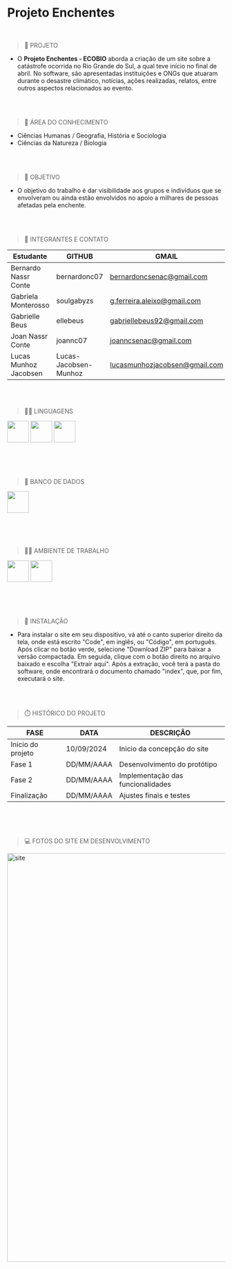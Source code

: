 ### <h1>Projeto Enchentes</h1>
<br>

> 📂 PROJETO

+ O **Projeto Enchentes - ECOBIO** aborda a criação de um site sobre a catástrofe ocorrida no Rio Grande do Sul, a qual teve início no final de abril. No software, são apresentadas instituições e ONGs que atuaram durante o desastre climático, notícias, ações realizadas, relatos, entre outros aspectos relacionados ao evento.

<br><br>

> 📖 ÁREA DO CONHECIMENTO
+ Ciências Humanas / Geografia, História e Sociologia
+ Ciências da Natureza / Biologia
  
<br><br>

 > 🎯 OBJETIVO

 + O objetivo do trabalho é dar visibilidade aos grupos e indivíduos que se envolveram ou ainda estão envolvidos no apoio a milhares de pessoas afetadas pela enchente.


<br><br>


> 👥 INTEGRANTES E CONTATO 

| Estudante             | GITHUB                 | GMAIL                             |
| --------------------  |------------------------|-----------------------------------|
| Bernardo Nassr Conte  | bernardonc07           | bernardoncsenac@gmail.com         |
| Gabriela Monterosso   | soulgabyzs             | g.ferreira.aleixo@gmail.com       |
| Gabrielle Beus        | ellebeus               | gabriellebeus92@gmail.com         |
| Joan Nassr Conte      | joannc07               | joanncsenac@gmail.com             |
| Lucas Munhoz Jacobsen | Lucas-Jacobsen-Munhoz  | lucasmunhozjacobsen@gmail.com     |

<br><br>

> 👨‍💻 LINGUAGENS

<div - display = "Inline">
<link rel="stylesheet" type='text/css' href="https://cdn.jsdelivr.net/gh/devicons/devicon@latest/devicon.min.css" />

<img witdh = '50' height = '50' src="https://cdn.jsdelivr.net/gh/devicons/devicon@latest/icons/css3/css3-original.svg" />

<link rel="stylesheet" type='text/css' href="https://cdn.jsdelivr.net/gh/devicons/devicon@latest/devicon.min.css" />

<img width = '50' height = '50' src="https://cdn.jsdelivr.net/gh/devicons/devicon@latest/icons/html5/html5-original.svg" />
          
<link rel="stylesheet" type='text/css' href="https://cdn.jsdelivr.net/gh/devicons/devicon@latest/devicon.min.css" />

<img width = '50' height = '50' src="https://cdn.jsdelivr.net/gh/devicons/devicon@latest/icons/javascript/javascript-original.svg" />

<br><br><br>

> 🔧 BANCO DE DADOS


<link rel="stylesheet" type='text/css' href="https://cdn.jsdelivr.net/gh/devicons/devicon@latest/devicon.min.css" />
          
          
<img witdh = "50" height = "50" src="https://cdn.jsdelivr.net/gh/devicons/devicon@latest/icons/mysql/mysql-original.svg" />
          

<br><br><br>

> 👨‍💼 AMBIENTE DE TRABALHO

<link rel="stylesheet" type='text/css' href="https://cdn.jsdelivr.net/gh/devicons/devicon@latest/devicon.min.css" />


<img witdh = "50" height = "50" src="https://cdn.jsdelivr.net/gh/devicons/devicon@latest/icons/github/github-original.svg" />


<link rel="stylesheet" type='text/css' href="https://cdn.jsdelivr.net/gh/devicons/devicon@latest/devicon.min.css" />


<img witdh = "50" height = "50" src="https://cdn.jsdelivr.net/gh/devicons/devicon@latest/icons/vscode/vscode-original.svg" />
          
          
          
          

<br><br><br>


> 💾 INSTALAÇÃO

+ Para instalar o site em seu dispositivo, vá até o canto superior direito da tela, onde está escrito "Code", em inglês, ou "Código", em português. Após clicar no botão verde, selecione "Download ZIP" para baixar a versão compactada. Em seguida, clique com o botão direito no arquivo baixado e escolha "Extrair aqui". Após a extração, você terá a pasta do software, onde encontrará o documento chamado "index", que, por fim, executará o site.

<br><br>

> ⏱️ HISTÓRICO DO PROJETO

| FASE                | DATA       | DESCRIÇÃO                         |
| ------------------- |------------|-----------------------------------|
| Inicio do projeto   | 10/09/2024 | Inicio da concepção do site       |
| Fase 1              | DD/MM/AAAA | Desenvolvimento do protótipo      |
| Fase 2              | DD/MM/AAAA | Implementação das funcionalidades |
| Finalização         | DD/MM/AAAA | Ajustes finais e testes           |

<br><br><br>

> 💻 FOTOS DO SITE EM DESENVOLVIMENTO

<img width="946" alt="site" src="https://github.com/user-attachments/assets/0f67041f-9a31-493c-b64c-39e6f82db519">


